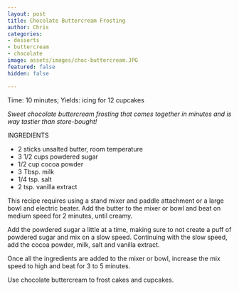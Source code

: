 ```yaml
---
layout: post
title: Chocolate Buttercream Frosting
author: Chris
categories:
- desserts
- buttercream
- chocolate
image: assets/images/choc-buttercream.JPG
featured: false
hidden: false

---
```

Time:  10 minutes; Yields: icing for 12 cupcakes

_Sweet chocolate buttercream frosting that comes together in minutes and is way tastier than store-bought!_

INGREDIENTS

* 2 sticks unsalted butter, room temperature
* 3 1/2 cups powdered sugar
* 1/2 cup cocoa powder
* 3 Tbsp. milk
* 1/4 tsp. salt
* 2 tsp. vanilla extract

This recipe requires using a stand mixer and paddle attachment or a large bowl and electric beater. Add the butter to the mixer or bowl and beat on medium speed for 2 minutes, until creamy.

Add the powdered sugar a little at a time, making sure to not create a puff of powdered sugar and mix on a slow speed. Continuing with the slow speed, add the cocoa powder, milk, salt and vanilla extract.

Once all the ingredients are added to the mixer or bowl, increase the mix speed to high and beat for 3 to 5 minutes. 

Use chocolate buttercream to frost cakes and cupcakes.